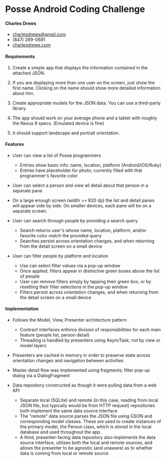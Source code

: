 # Posse Android Coding Challenge

#### Charles Drews

- charlesdrews@gmail.com
- (847) 269-0691
- [charlesdrews.com](http://www.charlesdrews.com/)

#### Requirements

1. Create a simple app that displays the information contained in the attached JSON.  

1. If you are displaying more than one user on the screen, just show the first name.  Clicking on the name should show more detailed information about him.  

1. Create appropriate models for the JSON data. You can use a third-party library.

1. The app should work on your average phone and a tablet with roughly the Nexus 9 specs. (Emulated device is fine)

1. It should support landscape and portrait orientation. 

#### Features

- User can view a list of Posse programmers
  - Entries show basic info: name, location, platform (Android/iOS/Ruby)
  - Entries have placeholder for photo; currently filled with that programmer's favorite color

- User can select a person and view all detail about that person in a separate pane

- On a large enough screen (width >= 820 dp) the list and detail panes will appear side by side. On smaller devices, each pane will be on a separate screen.

- User can search through people by providing a search query
  - Search returns user's whose name, location, platform, and/or favorite color match the provided query
  - Searches persist across orientation changes, and when returning from the detail screen on a small device

- User can filter people by platform and location
  - Use can select filter values via a pop-up window
  - Once applied, filters appear in distinctive green boxes above the list of people
  - User can remove filters simply by tapping their green box, or by resetting their filter selections in the pop-up window
  - Filters persist across orientation changes, and when returning from the detail screen on a small device

#### Implementation

- Follows the Model, View, Presenter architecture pattern
  - Contract interfaces enforce division of responsibilities for each main feature (people list, person detail)
  - Threading is handled by presenters using AsyncTask; not by view or model layers

- Presenters are cached in memory in order to preserve state across orientation changes and navigation between activities

- Master detail flow was implemented using fragments; filter pop-up dialog via a DialogFragment

- Data repository constructed as though it were pulling data from a web API
  - Separate local (SQLite) and remote (in this case, reading from local JSON file, but typically would be from HTTP request) repositories both implement the same data source interface
  - The "remote" data source parses the JSON file using GSON and corresponding model classes. These are used to create instances of the primary model, the Person class, which is stored in the local database and used throughout the app.
  - A third, presenter-facing data repository also implements the data source interface, utilizes both the local and remote sources, and allows the presenter to be agnostic (and unaware) as to whether data is coming from local or remote source
